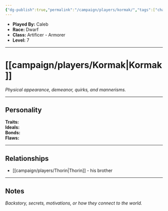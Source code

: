 ```yaml
---
{"dg-publish":true,"permalink":"/campaign/players/kormak/","tags":["character","player"],"noteIcon":"","created":"2025-10-26T09:01:34.968-07:00","updated":"2025-10-27T16:05:49.864-07:00"}
---
```



<p><span><ul>
<li dir="auto"><strong>Played By:</strong> Caleb</li>
<li dir="auto"><strong>Race:</strong> Dwarf</li>
<li dir="auto"><strong>Class:</strong> Artificer - Armorer</li>
<li dir="auto"><strong>Level:</strong> 7</li>
</ul></span></p>

---

# [[campaign/players/Kormak\|Kormak]]
*Physical appearance, demeanor, quirks, and mannerisms.*

---

## Personality
**Traits:**  
**Ideals:**  
**Bonds:**  
**Flaws:**  

---

## Relationships
-  [[campaign/players/Thorin\|Thorin]] - his brother 

---

## Notes
*Backstory, secrets, motivations, or how they connect to the world.*
